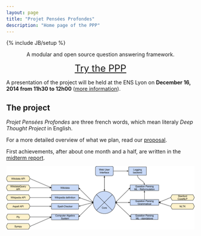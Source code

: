 ```yaml
---
layout: page
title: "Projet Pensées Profondes"
description: "Home page of the PPP"
---
```

{% include JB/setup %}

<div class="hero-unit" style="text-align:center;">
<p>A modular and open source question answering framework.</p>
<a class="btn btn-large btn-primary" style="font-size: 25px;" href="http://ppp.pony.ovh/">Try the PPP</a>
</div>


A presentation of the project will be held at the ENS Lyon on __December 16, 2014 from 11h30 to 12h00__
([more information](http://www.ens-lyon.eu/actualites/dppi-2014-les-demos-publiques-projets-integres-des-m1-en-informatique-248516.kjsp?RH=ENS-LYON-FR-AGENDA)).

## The project

*Projet Pensées Profondes* are three french words, which mean literaly *Deep
Thought Project* in English.

For a more detailed overview of what we plan, read our [proposal](proposal.pdf).

First achievements, after about one month and a half, are written in the [midterm report](midtermReport.pdf).


[![PPP structure](structurePPP.png "The modular structure of the PPP")](structurePPP.png)
